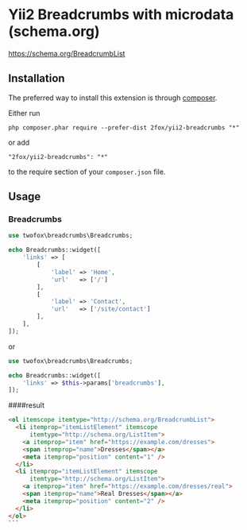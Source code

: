 # Yii2 Breadcrumbs with microdata (schema.org)

https://schema.org/BreadcrumbList

Installation
------------

The preferred way to install this extension is through [composer](http://getcomposer.org/download/).

Either run

```
php composer.phar require --prefer-dist 2fox/yii2-breadcrumbs "*"
```

or add

```
"2fox/yii2-breadcrumbs": "*"
```

to the require section of your `composer.json` file.

## Usage

### Breadcrumbs
```php
use twofox\breadcrumbs\Breadcrumbs;

echo Breadcrumbs::widget([
    'links' => [
        [
            'label' => 'Home',
            'url'   => ['/']
        ],
        [
            'label' => 'Contact',
            'url'   => ['/site/contact']
        ],
    ],
]);
```

or

```php
use twofox\breadcrumbs\Breadcrumbs;

echo Breadcrumbs::widget([
    'links' => $this->params['breadcrumbs'],
]);
```


####result
````html
<ol itemscope itemtype="http://schema.org/BreadcrumbList">
  <li itemprop="itemListElement" itemscope
      itemtype="http://schema.org/ListItem">
    <a itemprop="item" href="https://example.com/dresses">
    <span itemprop="name">Dresses</span></a>
    <meta itemprop="position" content="1" />
  </li>
  <li itemprop="itemListElement" itemscope
      itemtype="http://schema.org/ListItem">
    <a itemprop="item" href="https://example.com/dresses/real">
    <span itemprop="name">Real Dresses</span></a>
    <meta itemprop="position" content="2" />
  </li>
</ol>
```